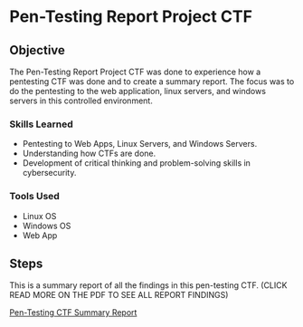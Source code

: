 # Pen-Testing Report Project CTF

## Objective

The Pen-Testing Report Project CTF was done to experience how a pentesting CTF was done and to create a summary report. The focus was to do the pentesting to the web application, linux servers, and windows servers in this controlled environment.

### Skills Learned

- Pentesting to Web Apps, Linux Servers, and Windows Servers.
- Understanding how CTFs are done.
- Development of critical thinking and problem-solving skills in cybersecurity.

### Tools Used

- Linux OS
- Windows OS
- Web App

## Steps

This is a summary report of all the findings in this pen-testing CTF. (CLICK READ MORE ON THE PDF TO SEE ALL REPORT FINDINGS)

[Pen-Testing CTF Summary Report
](https://github.com/Adamgzlez/Pen-Testing-Report-Project/blob/main/_Arthur%20Gonzalez__Penetration%20Test%20Report_%20-%20MegaCorpOne.pdf)

